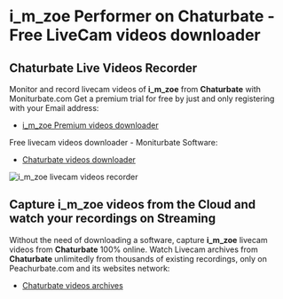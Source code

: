 # i_m_zoe Performer on Chaturbate - Free LiveCam videos downloader

## Chaturbate Live Videos Recorder

Monitor and record livecam videos of **i_m_zoe** from **Chaturbate** with Moniturbate.com
Get a premium trial for free by just and only registering with your Email address:
* [i_m_zoe Premium videos downloader](https://moniturbate.com/request-demo-licence-key.html)

Free livecam videos downloader - Moniturbate Software:
* [Chaturbate videos downloader](https://moniturbate.com/moniturbate-download-software.html)

![i_m_zoe livecam videos recorder](https://peachurnet.com/templates/moniturbate-software.png)


## Capture i_m_zoe videos from the Cloud and watch your recordings on Streaming

Without the need of downloading a software, capture **i_m_zoe** livecam videos from **Chaturbate** 100% online.
Watch Livecam archives from **Chaturbate** unlimitedly from thousands of existing recordings, only on Peachurbate.com and its websites network:
* [Chaturbate videos archives](https://peachurnet.com/)
